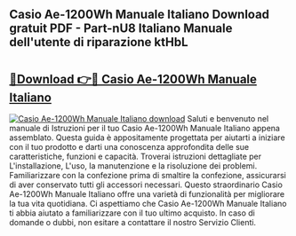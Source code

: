 ## Casio Ae-1200Wh Manuale Italiano Download gratuit PDF - Part-nU8 Italiano Manuale dell'utente di riparazione ktHbL

# <h2><a href="http://dfda9j2.blite.top/?on=Casio+Ae-1200Wh+Manuale+Italiano">🔗Download 👉🔴 Casio Ae-1200Wh Manuale Italiano</a></h2>

[![Casio Ae-1200Wh Manuale Italiano download](https://i.imgur.com/lujVjoI.png)](http://dfda9j2.blite.top/?on=Casio+Ae-1200Wh+Manuale+Italiano)
Saluti e benvenuto nel manuale di Istruzioni per il tuo Casio Ae-1200Wh Manuale Italiano appena assemblato. Questa guida è appositamente progettata per aiutarti a iniziare con il tuo prodotto e darti una conoscenza approfondita delle sue caratteristiche, funzioni e capacità. Troverai istruzioni dettagliate per L'installazione, L'uso, la manutenzione e la risoluzione dei problemi. Familiarizzare con la confezione prima di smaltire la confezione, assicurarsi di aver conservato tutti gli accessori necessari. Questo straordinario Casio Ae-1200Wh Manuale Italiano offre una varietà di funzionalità per migliorare la tua vita quotidiana. Ci aspettiamo che Casio Ae-1200Wh Manuale Italiano ti abbia aiutato a familiarizzare con il tuo ultimo acquisto. In caso di domande o dubbi, non esitare a contattare il nostro Servizio Clienti.
